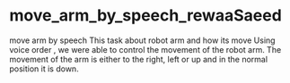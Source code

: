 # move_arm_by_speech_rewaaSaeed
move arm by speech 
This task about robot arm and how its move Using voice order , we were able to control the movement of the robot arm. The movement of the arm is either to the right, left or up and in the normal position it is down.
